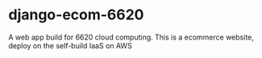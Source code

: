 # django-ecom-6620
A web app build for 6620 cloud computing. This is a ecommerce website, deploy on the self-build IaaS on AWS
